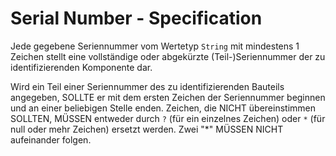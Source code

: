 # Serial Number - Specification

Jede gegebene Seriennummer vom Wertetyp `String` mit mindestens 1 Zeichen stellt eine vollständige oder abgekürzte (Teil-)Seriennummer der zu identifizierenden Komponente dar.

Wird ein Teil einer Seriennummer des zu identifizierenden Bauteils angegeben, SOLLTE er mit dem ersten Zeichen der Seriennummer beginnen und an einer beliebigen Stelle enden.
Zeichen, die NICHT übereinstimmen SOLLTEN, MÜSSEN entweder durch `?` (für ein einzelnes Zeichen) oder `*` (für null oder mehr Zeichen) ersetzt werden.
Zwei "*" MÜSSEN NICHT aufeinander folgen.

